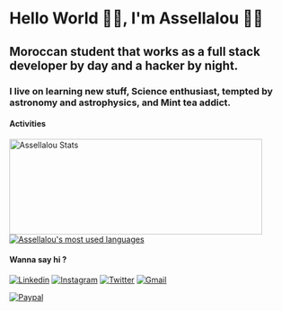 # Hello World 👋🏼, I'm Assellalou 🐱‍💻

## Moroccan student that works as a full stack developer by day and a hacker by night.

### I live on learning new stuff, Science enthusiast, tempted by astronomy and astrophysics, and Mint tea addict.

#### Activities

<a href="https://github.com/assellalou/">
  <img align="center" height=170 width=450 src="https://github-readme-stats.vercel.app/api?username=assellalou&show_icons=true&theme=synthwave&count_private=true&include_all_commits=true&hide=stars" alt="Assellalou Stats" />
</a>
<a href="https://github.com/assellalou/">
  <img align="center" src="https://github-readme-stats.vercel.app/api/top-langs/?username=assellalou&layout=compact&theme=synthwave" alt="Assellalou's most used languages" />
</a>

#### Wanna say hi ?

[![Linkedin](https://img.shields.io/badge/assellalou-0077B5?style=flat-square&logo=Linkedin&logoColor=fff&link=https://www.linkedin.com/in/assellalou/)](https://www.linkedin.com/in/assellalou/)
[![Instagram](https://img.shields.io/badge/@massellalou-A13185?style=flat-square&logo=instagram&logoColor=fff&link=https://www.instagram.com/massellalou/)](https://www.instagram.com/massellalou/)
[![Twitter](https://img.shields.io/badge/@massellalou-55ADEE?style=flat-square&logo=twitter&logoColor=fff&link=https://www.twitter.com/massellalou/)](https://www.twitter.com/massellalou/)
[![Gmail](https://img.shields.io/badge/assellalu@gmail.com-D93025?style=flat-square&logo=Gmail&logoColor=fff&link=mailto:assellalu@gmail.com)](mailto:assellalu@gmail.com)

[![Paypal](https://img.shields.io/badge/Buy%20me%20a%20coffee-005EA6?style=flat-square&logo=paypal&logoColor=fff&link=https://www.paypal.me/assellalou/)](https://www.paypal.me/assellalou/)
